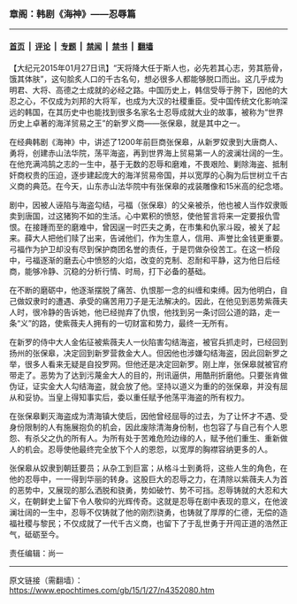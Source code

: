 ### 章阁：韩剧《海神》——忍辱篇

---

#### [首页](../../../..?n4352080) &nbsp;|&nbsp; [评论](../../../../../epoch-comment?n4352080) &nbsp;|&nbsp; [专题](../../../../../epoch-special?n4352080) &nbsp;|&nbsp; [禁闻](../../../../../epoch-news?n4352080) &nbsp;|&nbsp; [禁书](../../../../../books?n4352080) &nbsp;|&nbsp; [翻墙](https://github.com/gfw-breaker/nogfw/blob/master/README.md?n4352080)


<div class="post_content" id="artbody" itemprop="articleBody">
 <!-- article content begin -->
 <p>
  【大纪元2015年01月27日讯】“天将降大任于斯人也，必先若其心志，劳其筋骨，饿其体肤”，这句脍炙人口的千古名句，想必很多人都能够脱口而出。这几乎成为明君、大将、高德之士成就的必经之路。中国历史上，韩信受辱于胯下，因他的大忍之心，不仅成为刘邦的大将军，也成为大汉的社稷重臣。受中国传统文化影响深远的韩国，在其历史中也能找到很多名家名士忍辱成就大业的故事，被称为“世界历史上卓著的海洋贸易之王”的新罗义商——张保皋，就是其中之一。
 </p>
 <p>
  在经典韩剧《海神》中，讲述了1200年前巨商张保皋，从新罗奴隶到大唐商人、勇将，创建赤山法华院，荡平海盗，再到世界海上贸易第一人的波澜壮阔的一生。在他充满鸿鹄之志的一生中，基于无数的忍辱和磨难，不畏艰险、剿除海盗、抵制奸商权贵的压迫，逐步建起庞大的海洋贸易帝国，并以宽厚的心胸为后世树立千古义商的典范。在今天，山东赤山法华院中有张保皋的戎装雕像和15米高的纪念塔。
 </p>
 <p>
  剧中，因被人诬陷与海盗勾结，弓福（张保皋）的父亲被杀，他也被人当作奴隶贩卖到唐国，过这猪狗不如的生活。心中累积的愤怒，使他誓言将来一定要报仇雪恨。在接踵而至的磨难中，曾因逞一时匹夫之勇，在市集和仇家斗殴，被关了起来。薛大人把他们赎了出来，告诫他们，作为生意人，信用、声誉比金钱更重要。弓福作为护卫却没有尽到保护商团名誉的责任，于是罚做杂役苦工。在这一桥段中，弓福逐渐的磨去心中愤怒的火焰，改变的克制、忍耐和平静，这为他日后经商，能够冷静、沉稳的分析行情、时局，打下必备的基础。
 </p>
 <p>
  在不断的磨砺中，他逐渐摆脱了痛苦、仇恨那一念的纠缠和束缚。因为他明白，自己做奴隶时的遭遇、承受的痛苦用刀子是无法解决的。因此，在他见到恶势紫薇夫人时，很冷静的告诉她，他已经抛弃了仇恨，他找到另一条讨回公道的路，走一条“义”的路，使紫薇夫人拥有的一切财富和势力，最终一无所有。
 </p>
 <p>
  在新罗的侍中大人金佑征被紫薇夫人一伙陷害勾结海盗，被官兵抓走时，已经回到扬州的张保皋，决定回到新罗营救金大人。但因他也涉嫌勾结海盗，因此回新罗之举，很多人看来无疑是自投罗网。但他还是决定回新罗。刚上岸，张保皋就被官府带走了。恶势为了达到污蔑金大人的目的，刑讯逼供，用酷刑折磨他。只要张肯做伪证，证实金大人勾结海盗，就会放了他。坚持以道义为重的的张保皋，并没有屈从和妥协。当皇上得知事实后，委以重任赋予他荡平海盗的所有权力。
 </p>
 <p>
  在张保皋剿灭海盗成为清海镇大使后，因他曾经屈辱的过去，为了让怀才不遇、受身份限制的人有施展抱负的机会，因此废除清海身份制，也包容了与自己有个人恩怨、有杀父之仇的所有人。为所有处于苦难危险边缘的人，赋予他们重生、重新做人的机会。忍辱使他最终完全放下个人的恩怨，以宽厚的胸襟容纳更多的人。
 </p>
 <p>
  张保皋从奴隶到朝廷要员；从杂工到巨富；从格斗士到勇将，这些人生的角色，在他的忍辱中，一一得到华丽的转身。这股巨大的忍辱之力，在清除以紫薇夫人为首的恶势中，又展现的那么洒脱和骁勇，势如破竹、势不可挡。忍辱铸就的大忍和大义，在朝鲜史上留下令人敬仰的光辉传奇。这就是忍辱在剧中表现的意义，在他波澜壮阔的一生中，忍辱不仅铸就了他的刚烈骁勇，也铸就了厚厚的仁德，无偿的造福社稷与黎民；不仅成就了一代千古义商，也留下了于乱世勇于开闯正道的浩然正气，砥砺至今。
 </p>
 <p>
  责任编辑：尚一
 </p>
 <!-- article content end -->
 <div id="below_article_ad">
 </div>
</div>


---

原文链接（需翻墙）：https://www.epochtimes.com/gb/15/1/27/n4352080.htm